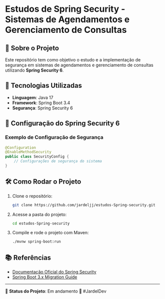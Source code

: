 # Estudos de Spring Security - Sistemas de Agendamentos e Gerenciamento de Consultas

## 📌 Sobre o Projeto
Este repositório tem como objetivo o estudo e a implementação de segurança em sistemas de agendamentos e gerenciamento de consultas utilizando **Spring Security 6**.

## 🚀 Tecnologias Utilizadas
- **Linguagem**: Java 17
- **Framework**: Spring Boot 3.4
- **Segurança**: Spring Security 6

## 🔐 Configuração do Spring Security 6

### Exemplo de Configuração de Segurança
```java
@Configuration
@EnableMethodSecurity
public class SecurityConfig {
    // Configurações de segurança do sistema
}
```

## 🛠️ Como Rodar o Projeto
1. Clone o repositório:
   ```sh
   git clone https://github.com/jardeljj/estudos-Spring-security.git
   ```
2. Acesse a pasta do projeto:
   ```sh
   cd estudos-Spring-security
   ```
3. Compile e rode o projeto com Maven:
   ```sh
   ./mvnw spring-boot:run
   ```

## 📚 Referências
- [Documentação Oficial do Spring Security](https://docs.spring.io/spring-security/reference/index.html)
- [Spring Boot 3.x Migration Guide](https://docs.spring.io/spring-boot/docs/current/reference/html/migration.html)

---
📌 **Status do Projeto**: Em andamento 🚧
#JardelDev

